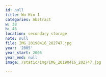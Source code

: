 ```yaml
---
id: null
title: Wo Hin 1
categories: Abstract
w: 38
h: 46
location: secondary storage
note: null
file: IMG_20190416_202747.jpg
year: '2005'
year_start: 2005
year_end: null
image: /static/img/IMG_20190416_202747.jpg

---
```

